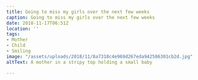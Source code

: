 ```yaml
---
title: Going to miss my girls over the next few weeks
caption: Going to miss my girls over the next few weeks
date: 2018-11-17T06:51Z
location: ''
tags:
- Mother
- Child
- Smiling
image: "/assets/uploads/2018/11/8a7318c4e969d267eda942586301cb2d.jpg"
altText: A mother in a stripy top holding a small baby

---
```

